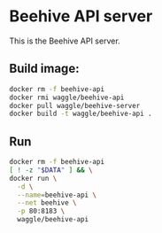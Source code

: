 
# Beehive API server
 

This is the Beehive API server. 

## Build image:
```bash
docker rm -f beehive-api
docker rmi waggle/beehive-api
docker pull waggle/beehive-server
docker build -t waggle/beehive-api .
```


## Run
```bash
docker rm -f beehive-api
[ ! -z "$DATA" ] && \
docker run \
  -d \
  --name=beehive-api \
  --net beehive \
  -p 80:8183 \
  waggle/beehive-api
```

